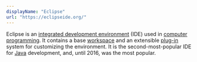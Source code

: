 ```yaml
---
displayName: "Eclipse"
url: "https://eclipseide.org/"
---
```


Eclipse is an [integrated development environment](https://en.wikipedia.org/wiki/Integrated_development_environment) (IDE) used in [computer programming](https://en.wikipedia.org/wiki/Computer_programming). It contains a base [workspace](https://en.wikipedia.org/wiki/Workspace) and an extensible [plug-in](https://en.wikipedia.org/wiki/Plug-in_(computing)) system for customizing the environment. It is the second-most-popular IDE for [Java](https://en.wikipedia.org/wiki/Java_(programming_language)) development, and, until 2016, was the most popular.